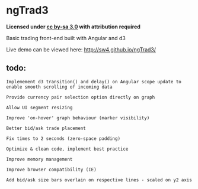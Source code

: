 ngTrad3
=======

**Licensed under [cc by-sa 3.0](http://creativecommons.org/licenses/by-sa/3.0/) with attribution required**

Basic trading front-end built with Angular and d3

Live demo can be viewed here: http://sw4.github.io/ngTrad3/


todo:
---

```
Implemement d3 transition() and delay() on Angular scope update to enable smooth scrolling of incoming data

Provide currency pair selection option directly on graph

Allow UI segment resizing

Improve 'on-hover' graph behaviour (marker visibility)

Better bid/ask trade placement

Fix times to 2 seconds (zero-space padding)

Optimize & clean code, implement best practice

Improve memory management

Improve browser compatibility (IE)

Add bid/ask size bars overlain on respective lines - scaled on y2 axis

```
